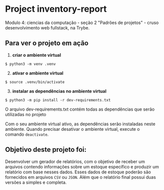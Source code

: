 # Project inventory-report

Modulo 4: ciencias da computação - seção 2 "Padrões de projetos" - cruso desenvolvimento web fullstack, na Trybe.

## Para ver o projeto em ação

1.  **criar o ambiente virtual**

```
$ python3 -m venv .venv
```

2. **ativar o ambiente virtual**

```
$ source .venv/bin/activate
```

3. **instalar as dependências no ambiente virtual**

```
$ python3 -m pip install -r dev-requirements.txt
```

O arquivo dev-requirements.txt contém todas as dependências que serão utilizadas no projeto

Com o seu ambiente virtual ativo, as dependências serão instaladas neste ambiente. Quando precisar desativar o ambiente virtual, execute o comando `deactivate`.

## Objetivo deste projeto foi:

Desenvolver um gerador de relatórios, com o objetivo de receber um arquivos contendo informações sobre um estoque específico e produzir um relatório com base nesses dados. Esses dados de estoque poderão são fornecidos em arquivos `CSV` ou `JSON`. Além que o relatório final possui duas versões a simples e completa.
